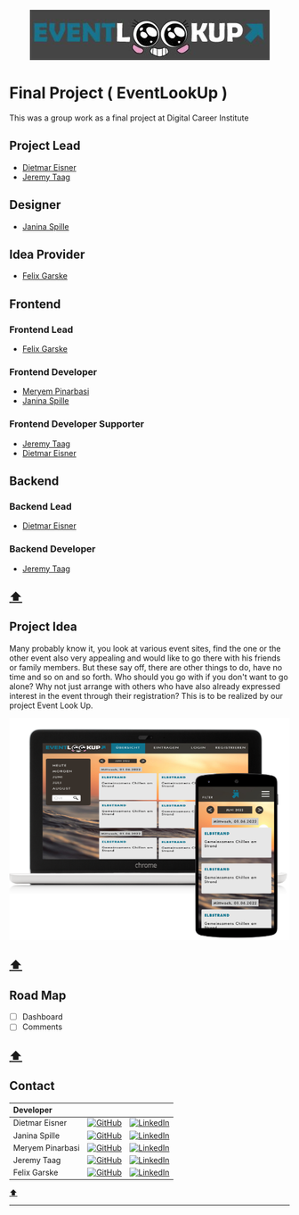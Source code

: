 <p align="center"><a href=""><img src="./LookUp.png"></a></p>

# Final Project ( EventLookUp )
This was a group work as a final project at Digital Career Institute

## Project Lead
- [Dietmar Eisner](https://github.com/Dima0687)
- [Jeremy Taag](https://github.com/Aypoleyth)

## Designer
- [Janina Spille](https://github.com/NinaSpille)

## Idea Provider
- [Felix Garske](https://github.com/FelixGA)

## Frontend
### Frontend Lead
- [Felix Garske](https://github.com/FelixGA)

### Frontend Developer
- [Meryem Pinarbasi](https://github.com/MeryemPin)
- [Janina Spille](https://github.com/NinaSpille)

### Frontend Developer Supporter
- [Jeremy Taag](https://github.com/Aypoleyth)
- [Dietmar Eisner](https://github.com/Dima0687)

## Backend
### Backend Lead
- [Dietmar Eisner](https://github.com/Dima0687)
### Backend Developer
- [Jeremy Taag](https://github.com/Aypoleyth)

[⬆️](#final-project--eventlookup-)
---
## Project Idea

Many probably know it, you look at various event sites, find the one or the other event also very appealing and would like to go there with his friends or family members. But these say off, there are other things to do, have no time and so on and so forth. Who should you go with if you don't want to go alone? Why not just arrange with others who have also already expressed interest in the event through their registration? This is to be realized by our project Event Look Up.

<p align="center"><img src="./LaptopWithMobile.png"></p>

[⬆️](#final-project--eventlookup-)
---
## Road Map

- [ ] Dashboard
- [ ] Comments

[⬆️](#final-project--eventlookup-)
---
## Contact

|Developer|| |
|:--|:--:| --:|
|Dietmar Eisner  | [![GitHub](https://img.shields.io/badge/github-181717?style=for-the-badge&logo=github&logoColor=white)](https://github.com/Dima0687)   | [![LinkedIn](https://img.shields.io/badge/LinkedIn-0077B5?style=for-the-badge&logo=linkedin&logoColor=white)](https://www.linkedin.com/in/dietmar-eisner/) |
|Janina Spille   | [![GitHub](https://img.shields.io/badge/github-181717?style=for-the-badge&logo=github&logoColor=white)](https://github.com/NinaSpille) | [![LinkedIn](https://img.shields.io/badge/LinkedIn-0077B5?style=for-the-badge&logo=linkedin&logoColor=white)](https://www.linkedin.com/in/janina-spille-baa8a2239?miniProfileUrn=urn%3Ali%3Afs_miniProfile%3AACoAADtl7jIBjGtEFkSSY9_OzxrYyge0vVCcE7Q&lipi=urn%3Ali%3Apage%3Ad_flagship3_search_srp_all%3BsnEw%2FX9pRnauUCQ2U1CShw%3D%3D)|
|Meryem Pinarbasi| [![GitHub](https://img.shields.io/badge/github-181717?style=for-the-badge&logo=github&logoColor=white)](https://github.com/MeryemPin)  | [![LinkedIn](https://img.shields.io/badge/LinkedIn-0077B5?style=for-the-badge&logo=linkedin&logoColor=white)](https://www.linkedin.com/in/meryem-pinarbasi-a998a3239?miniProfileUrn=urn%3Ali%3Afs_miniProfile%3AACoAADtl9FUBbd2ShgNPgU9VGnG_fs1zBtD4aa8&lipi=urn%3Ali%3Apage%3Ad_flagship3_search_srp_all%3B12vkZquSSii7DDvRROW%2FFQ%3D%3D)|
|Jeremy Taag     | [![GitHub](https://img.shields.io/badge/github-181717?style=for-the-badge&logo=github&logoColor=white)](https://github.com/Aypoleyth)  | [![LinkedIn](https://img.shields.io/badge/LinkedIn-0077B5?style=for-the-badge&logo=linkedin&logoColor=white)](https://www.linkedin.com/in/jeremy-taag-5a0533217?miniProfileUrn=urn%3Ali%3Afs_miniProfile%3AACoAADa3togBp3Fh06FzecTPiVpIFCg3_f0LGdM&lipi=urn%3Ali%3Apage%3Ad_flagship3_search_srp_all%3BkdFnAx68To6DUgh9ewi6xQ%3D%3D)|
|Felix Garske    | [![GitHub](https://img.shields.io/badge/github-181717?style=for-the-badge&logo=github&logoColor=white)](https://github.com/FelixGA) | [![LinkedIn](https://img.shields.io/badge/LinkedIn-0077B5?style=for-the-badge&logo=linkedin&logoColor=white)](https://www.linkedin.com/in/felix-garske?miniProfileUrn=urn%3Ali%3Afs_miniProfile%3AACoAADtl1qEBfEYa0Y0oVLZNs3qT8AX3KCLapCA&lipi=urn%3Ali%3Apage%3Ad_flagship3_search_srp_all%3BUFkvTDK%2BStee%2BztTC%2B3o0w%3D%3D) |

[⬆️](#final-project--eventlookup-)

---
